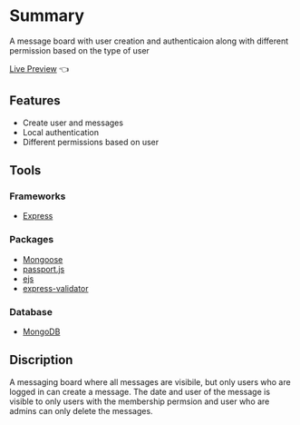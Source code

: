 # Summary
 A message board with user creation and authenticaion along with different permission based on the type of user 
 
 [Live Preview](https://young-waters-61603.herokuapp.com/) :point_left:


## Features
 - Create user and messages
 - Local authentication
- Different permissions based on user

## Tools
### Frameworks
 - [Express](https://expressjs.com/)
### Packages
- [Mongoose](https://mongoosejs.com/)
- [passport.js](https://www.passportjs.org/packages/passport-local/)
- [ejs](https://ejs.co/)
- [express-validator](https://express-validator.github.io/docs/)
 
### Database
- [MongoDB](https://mongodb.com/)

## Discription

A messaging board where all messages are visibile, but only users who are logged in can create a message. The date and user of the message is visible to only users with the
membership permsion and user who are admins can only delete the messages.



